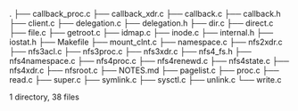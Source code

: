 .
├── callback_proc.c
├── callback_xdr.c
├── callback.c
├── callback.h
├── client.c
├── delegation.c
├── delegation.h
├── dir.c
├── direct.c
├── file.c
├── getroot.c
├── idmap.c
├── inode.c
├── internal.h
├── iostat.h
├── Makefile
├── mount_clnt.c
├── namespace.c
├── nfs2xdr.c
├── nfs3acl.c
├── nfs3proc.c
├── nfs3xdr.c
├── nfs4_fs.h
├── nfs4namespace.c
├── nfs4proc.c
├── nfs4renewd.c
├── nfs4state.c
├── nfs4xdr.c
├── nfsroot.c
├── NOTES.md
├── pagelist.c
├── proc.c
├── read.c
├── super.c
├── symlink.c
├── sysctl.c
├── unlink.c
└── write.c

1 directory, 38 files
